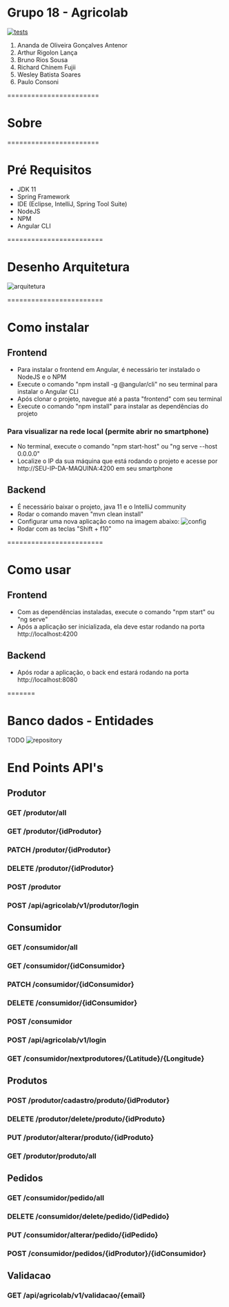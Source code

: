 # Grupo 18 - Agricolab

[![tests](https://github.com/ES-UFABC/Grupo-18-Agricolab/actions/workflows/tests.yml/badge.svg)](https://github.com/ES-UFABC/Grupo-18-Agricolab/actions/workflows/tests.yml)

1. Ananda de Oliveira Gonçalves Antenor
1. Arthur Rigolon Lança
1. Bruno Rios Sousa
1. Richard Chinem Fujii
1. Wesley Batista Soares
1. Paulo Consoni

=======================
# Sobre

=======================

# Pré Requisitos

* JDK 11
* Spring Framework
* IDE (Eclipse, IntelliJ, Spring Tool Suite)
* NodeJS
* NPM
* Angular CLI

========================

# Desenho Arquitetura

![arquitetura](https://user-images.githubusercontent.com/32601542/157986724-677be37f-1cd3-4c84-9b58-eefe6afbde4c.png)

========================

# Como instalar

## Frontend

- Para instalar o frontend em Angular, é necessário ter instalado o NodeJS e o NPM
- Execute o comando "npm install -g @angular/cli" no seu terminal para instalar o Angular CLI
- Após clonar o projeto, navegue até a pasta "frontend" com seu terminal
- Execute o comando "npm install" para instalar as dependências do projeto

### Para visualizar na rede local (permite abrir no smartphone)

- No terminal, execute o comando "npm start-host" ou "ng serve --host 0.0.0.0"
- Localize o IP da sua máquina que está rodando o projeto e acesse por http://SEU-IP-DA-MAQUINA:4200 em seu smartphone

## Backend

- É necessário baixar o projeto, java 11 e o IntelliJ community
- Rodar o comando maven "mvn clean install"
- Configurar uma nova aplicação como na imagem abaixo:
![config](https://user-images.githubusercontent.com/32601542/167998253-0a3bac85-039e-4399-9d74-4bbe04fb3af7.png)
- Rodar com as teclas "Shift + f10"

========================

# Como usar

## Frontend

- Com as dependências instaladas, execute o comando "npm start" ou "ng serve"
- Após a aplicação ser inicializada, ela deve estar rodando na porta http://localhost:4200

## Backend
- Após rodar a aplicação, o back end estará rodando na porta http://localhost:8080

=======

# Banco dados - Entidades
TODO
![repository](https://user-images.githubusercontent.com/32601542/157987135-902fce02-d728-4e4d-b72c-4830896a782c.png)

# End Points API's

## Produtor

### GET /produtor/all

### GET /produtor/{idProdutor}

### PATCH /produtor/{idProdutor}

### DELETE /produtor/{idProdutor}

### POST /produtor

### POST /api/agricolab/v1/produtor/login

## Consumidor

### GET /consumidor/all

### GET /consumidor/{idConsumidor}

### PATCH /consumidor/{idConsumidor}

### DELETE /consumidor/{idConsumidor}

### POST /consumidor

### POST /api/agricolab/v1/login

### GET /consumidor/nextprodutores/{Latitude}/{Longitude}

## Produtos

### POST /produtor/cadastro/produto/{idProdutor}

### DELETE /produtor/delete/produto/{idProduto}

### PUT /produtor/alterar/produto/{idProduto}

### GET /produtor/produto/all

## Pedidos

### GET /consumidor/pedido/all

### DELETE /consumidor/delete/pedido/{idPedido}

### PUT /consumidor/alterar/pedido/{idPedido}

### POST /consumidor/pedidos/{idProdutor}/{idConsumidor}

## Validacao

### GET /api/agricolab/v1/validacao/{email}
